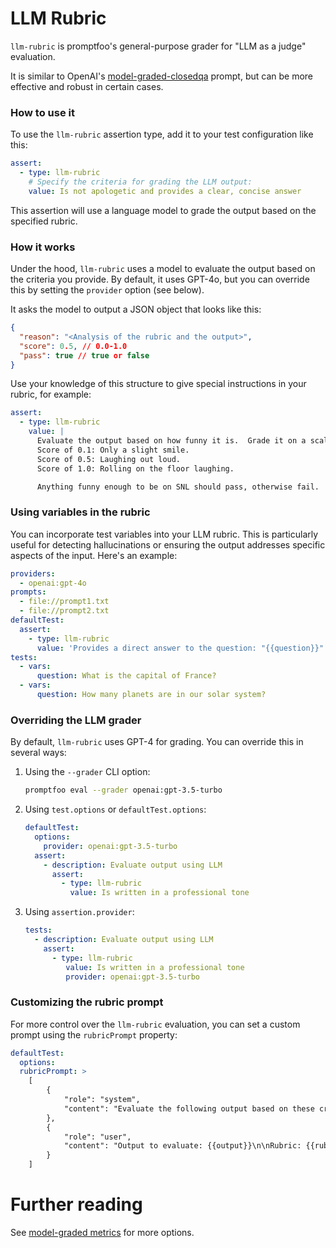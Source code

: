 # LLM Rubric

`llm-rubric` is promptfoo's general-purpose grader for "LLM as a judge" evaluation.

It is similar to OpenAI's [model-graded-closedqa](/docs/configuration/expected-outputs) prompt, but can be more effective and robust in certain cases.

### How to use it

To use the `llm-rubric` assertion type, add it to your test configuration like this:

```yaml
assert:
  - type: llm-rubric
    # Specify the criteria for grading the LLM output:
    value: Is not apologetic and provides a clear, concise answer
```

This assertion will use a language model to grade the output based on the specified rubric.

### How it works

Under the hood, `llm-rubric` uses a model to evaluate the output based on the criteria you provide. By default, it uses GPT-4o, but you can override this by setting the `provider` option (see below).

It asks the model to output a JSON object that looks like this:

```json
{
  "reason": "<Analysis of the rubric and the output>",
  "score": 0.5, // 0.0-1.0
  "pass": true // true or false
}
```

Use your knowledge of this structure to give special instructions in your rubric, for example:

```yaml
assert:
  - type: llm-rubric
    value: |
      Evaluate the output based on how funny it is.  Grade it on a scale of 0.0 to 1.0, where:
      Score of 0.1: Only a slight smile.
      Score of 0.5: Laughing out loud.
      Score of 1.0: Rolling on the floor laughing.

      Anything funny enough to be on SNL should pass, otherwise fail.
```

### Using variables in the rubric

You can incorporate test variables into your LLM rubric. This is particularly useful for detecting hallucinations or ensuring the output addresses specific aspects of the input. Here's an example:

```yaml
providers:
  - openai:gpt-4o
prompts:
  - file://prompt1.txt
  - file://prompt2.txt
defaultTest:
  assert:
    - type: llm-rubric
      value: 'Provides a direct answer to the question: "{{question}}" without unnecessary elaboration'
tests:
  - vars:
      question: What is the capital of France?
  - vars:
      question: How many planets are in our solar system?
```

### Overriding the LLM grader

By default, `llm-rubric` uses GPT-4 for grading. You can override this in several ways:

1. Using the `--grader` CLI option:

   ```sh
   promptfoo eval --grader openai:gpt-3.5-turbo
   ```

2. Using `test.options` or `defaultTest.options`:

   ```yaml
   defaultTest:
     options:
       provider: openai:gpt-3.5-turbo
     assert:
       - description: Evaluate output using LLM
         assert:
           - type: llm-rubric
             value: Is written in a professional tone
   ```

3. Using `assertion.provider`:

   ```yaml
   tests:
     - description: Evaluate output using LLM
       assert:
         - type: llm-rubric
            value: Is written in a professional tone
            provider: openai:gpt-3.5-turbo
   ```

### Customizing the rubric prompt

For more control over the `llm-rubric` evaluation, you can set a custom prompt using the `rubricPrompt` property:

```yaml
defaultTest:
  options:
  rubricPrompt: >
    [
        {
            "role": "system",
            "content": "Evaluate the following output based on these criteria:\n1. Clarity of explanation\n2. Accuracy of information\n3. Relevance to the topic\n\nProvide a score out of 10 for each criterion and an overall assessment."
        },
        {
            "role": "user",
            "content": "Output to evaluate: {{output}}\n\nRubric: {{rubric}}"
        }
    ]
```

# Further reading

See [model-graded metrics](/docs/configuration/expected-outputs/model-graded) for more options.
